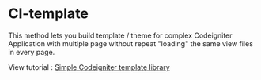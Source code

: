 # CI-template
This method lets you build template / theme for complex Codeigniter Application with multiple page without repeat "loading" the same view files in every page. 

View tutorial : <a href="https://codenolimit.com/2017/11/simple-codeigniter-template-library/">Simple Codeigniter template library</a>
